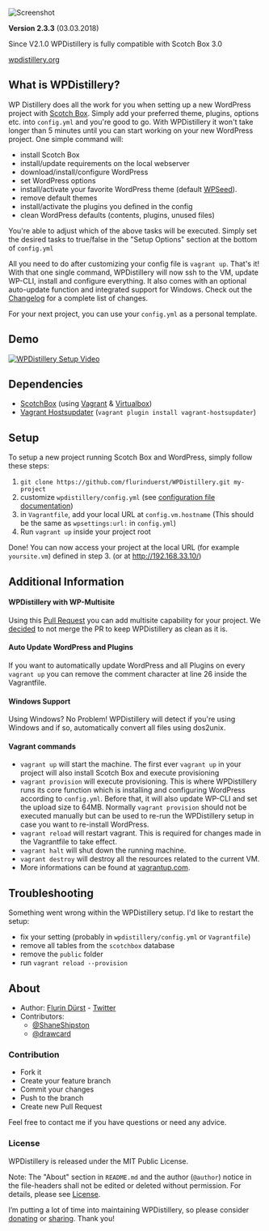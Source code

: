 ![Screenshot](http://files.flurinduerst.ch/wpdistillery/wpdistillery_logo.png)

**Version 2.3.3** (03.03.2018)

Since V2.1.0 WPDistillery is fully compatible with Scotch Box 3.0

[wpdistillery.org](https://wpdistillery.org)

## What is WPDistillery?
WP Distillery does all the work for you when setting up a new WordPress project with [Scotch Box](https://box.scotch.io/). Simply add your preferred theme, plugins, options etc. into `config.yml` and you're good to go. With WPDistillery it won't take longer than 5 minutes until you can start working on your new WordPress project.
One simple command will:
- install Scotch Box
- install/update requirements on the local webserver
- download/install/configure WordPress
- set WordPress options
- install/activate your favorite WordPress theme (default [WPSeed](https://wpseed.org)).
- remove default themes
- install/activate the plugins you defined in the config
- clean WordPress defaults (contents, plugins, unused files)

You're able to adjust which of the above tasks will be executed. Simply set the desired tasks to true/false in the "Setup Options" section at the bottom of  `config.yml`

All you need to do after customizing your config file is `vagrant up`. That's it! With that one single command, WPDistillery will now ssh to the VM, update WP-CLI, install and configure everything. It also comes with an optional auto-update function and integrated support for Windows. Check out the [Changelog](CHANGELOG.md) for a complete list of changes.

For your next project, you can use your `config.yml` as a personal template.

## Demo

[![WPDistillery Setup Video](http://files.flurinduerst.ch/wpdistillery/demovideo_thumb2.png)](https://youtu.be/y1GtIiODsxM)

## Dependencies
- [ScotchBox](https://box.scotch.io) (using [Vagrant](https://vagrantup.com) & [Virtualbox](https://virtualbox.org))
- [Vagrant Hostsupdater](https://github.com/cogitatio/vagrant-hostsupdater) (`vagrant plugin install vagrant-hostsupdater`)

## Setup
To setup a new project running Scotch Box and WordPress, simply follow these steps:

1. `git clone https://github.com/flurinduerst/WPDistillery.git my-project`
2. customize `wpdistillery/config.yml` (see [configuration file documentation](README_CONFIG.md))
3. in `Vagrantfile`, add your local URL at `config.vm.hostname` (This should be the same as `wpsettings:url:` in `config.yml`)
4. Run `vagrant up` inside your project root

Done! You can now access your project at the local URL (for example `yoursite.vm`) defined in step 3. (or at http://192.168.33.10/)

## Additional Information

#### WPDistillery with WP-Multisite
Using this [Pull Request](https://github.com/flurinduerst/WPDistillery/pull/45) you can add multisite capability for your project. We [decided](https://github.com/flurinduerst/WPDistillery/issues/59) to not merge the PR to keep WPDistillery as clean as it is.

#### Auto Update WordPress and Plugins
If you want to automatically update WordPress and all Plugins on every `vagrant up` you can remove the comment character at line 26 inside the Vagrantfile.

#### Windows Support
Using Windows? No Problem! WPDistillery will detect if you're using Windows and if so, automatically convert all files using dos2unix.

#### Vagrant commands
* `vagrant up` will start the machine. The first ever `vagrant up` in your project will also install Scotch Box and execute provisioning
* `vagrant provision` will execute provisioning. This is where WPDistillery runs its core function which is installing and configuring WordPress according to `config.yml`. Before that, it will also update WP-CLI and set the upload size to 64MB. Normally `vagrant provision` should not be executed manually but can be used to re-run the WPDistillery setup in case you want to re-install WordPress.
* `vagrant reload` will restart vagrant. This is required for changes made in the Vagrantfile to take effect.
* `vagrant halt` will shut down the running machine.
* `vagrant destroy` will destroy all the resources related to the current VM.
* More informations can be found at [vagrantup.com](https://vagrantup.com).

## Troubleshooting
Something went wrong within the WPDistillery setup. I'd like to restart the setup:
* fix your setting (probably in `wpdistillery/config.yml` or `Vagrantfile`)
* remove all tables from the `scotchbox` database
* remove the `public` folder
* run `vagrant reload --provision`

## About

* Author: [Flurin Dürst](https://github.com/flurinduerst) - [Twitter](https://twitter.com/flurinduerst)
* Contributors:
  * [@ShaneShipston](https://github.com/ShaneShipston)
  * [@drawcard](https://github.com/drawcard)

### Contribution
* Fork it
* Create your feature branch
* Commit your changes
* Push to the branch
* Create new Pull Request

Feel free to contact me if you have questions or need any advice.

### License
WPDistillery is released under the MIT Public License.

Note: The "About" section in `README.md` and the author (`@author`) notice in the file-headers shall not be edited or deleted without permission. For details, please see [License](LICENSE).

I’m putting a lot of time into maintaining WPDistillery, so please consider [donating](https://www.paypal.me/FlurinDuerst/10) or [sharing](https://twitter.com/intent/tweet?url=https%3A%2F%2Fwpdistillery.org). Thank you!
